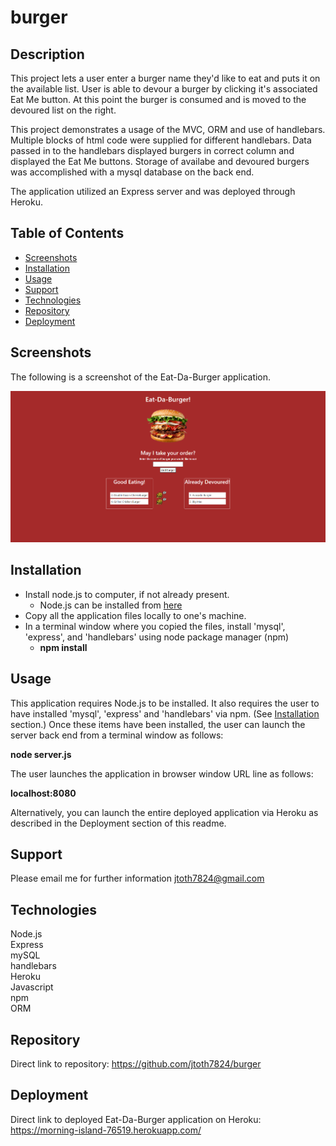 # burger

## Description

This project lets a user enter a burger name they'd like to eat and puts it on the available list.  User is able to devour a burger by clicking it's associated Eat Me button.  At this point the burger is consumed and is moved to the devoured list on the right.    

This project demonstrates a usage of the MVC, ORM and use of handlebars.  Multiple blocks of html code were supplied for different handlebars.   Data passed in to the handlebars displayed burgers in correct column and displayed the Eat Me buttons.  Storage of availabe and devoured burgers was accomplished with a mysql database on the back end.

The application utilized an Express server and was deployed through Heroku.

## Table of Contents

* [Screenshots](#Screenshots)
* [Installation](#Installation)
* [Usage](#Usage)
* [Support](#Support)
* [Technologies](#Technologies)
* [Repository](#Repository)
* [Deployment](#Deployment)

## Screenshots

The following is a screenshot of the Eat-Da-Burger application.

<p align="center">
  <img src="./public/assets/img/burgerMain.png" alt="burger screenshot">
</p>

## Installation

* Install node.js to computer, if not already present.
    * Node.js can be installed from [here](https://nodejs.org/en/)
* Copy all the application files locally to one's machine.
* In a terminal window where you copied the files, install 'mysql', 'express', and 'handlebars' using node package manager (npm)
    * **npm install**

## Usage

This application requires Node.js to be installed.  It also requires the user to have installed 'mysql', 'express' and 'handlebars' via npm.  (See [Installation](#installation) section.)  Once these items have been installed, the user can launch the server back end from a terminal window as follows:

**node server.js**

The user launches the application in browser window URL line as follows:

**localhost:8080**

Alternatively, you can launch the entire deployed application via Heroku as described in the Deployment section of this readme.


## Support

Please email me for further information jtoth7824@gmail.com


## Technologies

<div>Node.js</div>
<div>Express</div>
<div>mySQL</div>
<div>handlebars</div>
<div>Heroku</div>
<div>Javascript</div>
<div>npm</div>
<div>ORM</div>

## Repository

Direct link to repository:  https://github.com/jtoth7824/burger

## Deployment

Direct link to deployed Eat-Da-Burger application on Heroku:   https://morning-island-76519.herokuapp.com/
